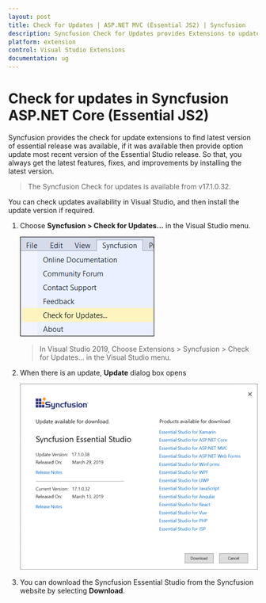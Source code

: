 ```yaml
---
layout: post
title: Check for Updates | ASP.NET MVC (Essential JS2) | Syncfusion
description: Syncfusion Check for Updates provides Extensions to update most recent version of the Essential Studio release.
platform: extension
control: Visual Studio Extensions
documentation: ug
---
```


# Check for updates in Syncfusion ASP.NET Core (Essential JS2)

Syncfusion provides the check for update extensions to find latest version of essential release was available, if it was available then provide option update most recent version of the Essential Studio release. So that, you always get the latest features, fixes, and improvements by installing the latest version.

> The Syncfusion Check for updates is available from v17.1.0.32.

You can check updates availability in Visual Studio, and then install the update version if required.

1. Choose **Syncfusion > Check for Updates…** in the Visual Studio menu.

    ![Check for updates](images/check-for-updates.png)

    > In Visual Studio 2019, Choose Extensions > Syncfusion > Check for Updates… in the Visual Studio menu.

2. When there is an update, **Update** dialog box opens

    ![update](images/update.png)

3. You can download the Syncfusion Essential Studio from the Syncfusion website by selecting **Download**.